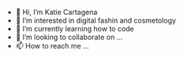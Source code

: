 - 👋 Hi, I’m Katie Cartagena 
- 👀 I’m interested in digital fashin and cosmetology
- 🌱 I’m currently learning how to code
- 💞️ I’m looking to collaborate on ...
- 📫 How to reach me ...

<!---
KaterinCM/KaterinCM is a ✨ special ✨ repository because its `README.md` (this file) appears on your GitHub profile.
You can click the Preview link to take a look at your changes.
--->
